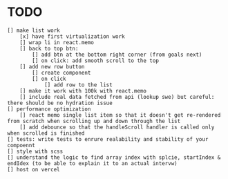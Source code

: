 # TODO

    [] make list work
        [x] have first virtualization work
        [] wrap li in react.memo
        [] back to top btn:
            [] add btn at the bottom right corner (from goals next)
            [] on click: add smooth scroll to the top
        [] add new row button
            [] create component
            [] on click
                [] add row to the list
        [] make it work with 100k with react.memo
        [] include real data fetched from api (lookup swe) but careful: there should be no hydration issue
    [] performance optimization
        [] react memo single list item so that it doesn't get re-rendered from scratch when scrolling up and down through the list
        [] add debounce so that the handleScroll handler is called only when scrolled is finished
    [] tests: write tests to enrure realability and stability of your compoennt
    [] style with scss
    [] understand the logic to find array index with splcie, startIndex & endIdex (to be able to explain it to an actual intervw)
    [] host on vercel
